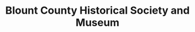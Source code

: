 ---
layout: repo
title: "Blount County Historical Society and Museum"
id: 10745
permalink: repos/10745/
---